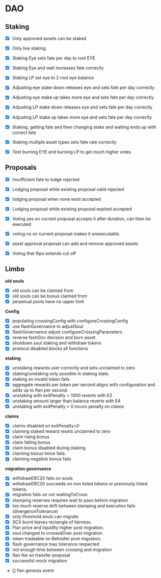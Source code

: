 # DAO
## Staking
- [x] Only approved assets can be staked
- [x] Only live staking
- [x] Staking Eye sets fate per day to root EYE 
- [x] Staking Eye and wait increases fate correctly
- [x] Staking LP set eye to 2 root eye balance
- [x] Adjusting eye stake down releases eye and sets fate per day correctly
- [x] Adjusting eye stake up takes more eye and sets fate per day correctly
- [x] Adjusting LP stake down releases eye and sets fate per day correctly
- [x] Adjusting LP stake up takes more eye and sets fate per day correctly

- [x] Staking, getting fate and then changing stake and waiting ends up with correct fate
- [x] Staking multiple asset types sets fate rate correctly
- [x] Test burning EYE and burning LP to get much higher votes


## Proposals
- [x] Insufficient fate to lodge rejected
- [x] Lodging proposal while existing proposal valid rejected
- [x] lodging proposal when none exist accepted
- [x] Lodging proposal while existing proposal expired accepted
- [x] Voting yes on current proposal accepts it after duration, can then be executed
- [x] voting no on current proposal makes it unexecutable.
- [x] asset approval proposal can add and remove approved assets
- [x] Voting that flips extends cut off


## Limbo
**old souls**
- [x] old souls can be claimed from
- [x] old souls can be bonus claimed from
- [x] perpetual pools have no upper limit

**Config**
- [x] populating crossingConfig with configureCrossingConfig
- [x] use flashGovernance to adjustSoul
- [x] flashGovernance adjust configureCrossingParameters
- [x] reverse fashGov decision and burn asset
- [x] shutdown soul staking and withdraw tokens
- [x] protocol disabled blocks all functions

**staking** 
- [x] unstaking rewards user correctly and sets unclaimed to zero
- [x] staking/unstaking only possible in staking state.
- [x] staking an invalid token fails
- [x] aggregate rewards per token per second aligns with configuration and adds up to flan per second.
- [x] unstaking with exitPenalty > 1000 reverts with E3
- [x] unstaking amount larger than balance reverts with E4
- [x] unstaking with exitPenalty > 0 incurs penalty on claims  

**claims**
- [x] claims disabled on exitPenalty>0
- [x] claiming staked reward resets unclaimed to zero
- [x] claim rising bonus 
- [x] claim falling bonus 
- [x] claim bonus disabled during staking
- [x] claiming bonus twice fails.
- [x] claiming negative bonus fails

**migration governance**
- [x] withdrawERC20 fails on souls
- [x] withdrawERC20 succeeds on non listed tokens or previously listed tokens.
- [x] migration fails on not waitingToCross
- [x] stamping reserves requires wait to pass before migration
- [x] too much reserve drift between stamping and execution fails (divergenceTolerance)
- [x] only threshold souls can migrate
- [x] SCX burnt leaves rectangle of fairness.
- [x] Flan price and liquidity higher post migration.
- [x] soul changed to crossedOver post migration
- [x] token tradeable on Behodler post migration.
- [x] flash governance max tolerance respected
- [x] not enough time between crossing and migration
- [x] flan fee on transfer proposal
- [x] successful mock migration
- [] flan genesis event